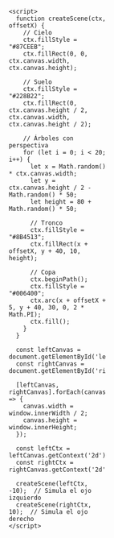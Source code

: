 <!DOCTYPE html>
<html>
  <head>
    <meta charset="UTF-8">
    <title>Bosque VR SBS</title>
    <style>
      body {
        margin: 0;
        display: flex;
        overflow: hidden;
      }
      canvas {
        width: 50vw;
        height: 100vh;
      }
    </style>
  </head>
  <body>
    <canvas id="leftEye"></canvas>
    <canvas id="rightEye"></canvas>

    <script>
      function createScene(ctx, offsetX) {
        // Cielo
        ctx.fillStyle = "#87CEEB";
        ctx.fillRect(0, 0, ctx.canvas.width, ctx.canvas.height);

        // Suelo
        ctx.fillStyle = "#228B22";
        ctx.fillRect(0, ctx.canvas.height / 2, ctx.canvas.width, ctx.canvas.height / 2);

        // Árboles con perspectiva
        for (let i = 0; i < 20; i++) {
          let x = Math.random() * ctx.canvas.width;
          let y = ctx.canvas.height / 2 - Math.random() * 50;
          let height = 80 + Math.random() * 50;

          // Tronco
          ctx.fillStyle = "#8B4513";
          ctx.fillRect(x + offsetX, y + 40, 10, height);

          // Copa
          ctx.beginPath();
          ctx.fillStyle = "#006400";
          ctx.arc(x + offsetX + 5, y + 40, 30, 0, 2 * Math.PI);
          ctx.fill();
        }
      }

      const leftCanvas = document.getElementById('leftEye');
      const rightCanvas = document.getElementById('rightEye');

      [leftCanvas, rightCanvas].forEach(canvas => {
        canvas.width = window.innerWidth / 2;
        canvas.height = window.innerHeight;
      });

      const leftCtx = leftCanvas.getContext('2d');
      const rightCtx = rightCanvas.getContext('2d');

      createScene(leftCtx, -10);  // Simula el ojo izquierdo
      createScene(rightCtx, 10);  // Simula el ojo derecho
    </script>
  </body>
</html>
